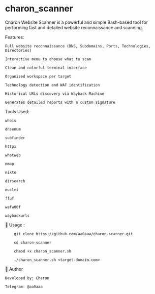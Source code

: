 # charon_scanner
Charon Website Scanner is a powerful and simple Bash-based tool for performing fast and detailed website reconnaissance and scanning.


 Features:

    Full website reconnaissance (DNS, Subdomains, Ports, Technologies, Directories)

    Interactive menu to choose what to scan

    Clean and colorful terminal interface

    Organized workspace per target

    Technology detection and WAF identification

    Historical URLs discovery via Wayback Machine

    Generates detailed reports with a custom signature


Tools Used:

    whois

    dnsenum

    subfinder

    httpx

    whatweb

    nmap

    nikto

    dirsearch

    nuclei

    ffuf

    wafw00f

    waybackurls


🚀 Usage : 

        git clone https://github.com/aa0aaa/charon-scanner.git

        cd charon-scanner

        chmod +x charon_scanner.sh

        ./charon_scanner.sh <target-domain.com>




📢 Author

    Developed by: Charon

    Telegram: @aa0aaa

